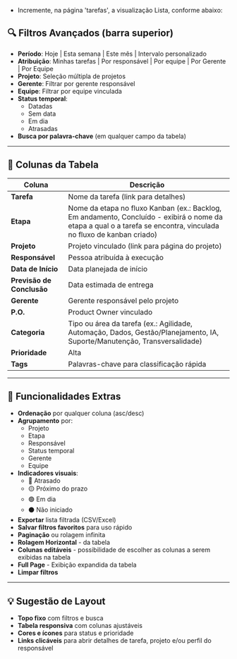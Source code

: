  - Incremente, na página 'tarefas', a visualização Lista, conforme abaixo:

## 🔍 Filtros Avançados (barra superior)
- **Período**: Hoje | Esta semana | Este mês | Intervalo personalizado
- **Atribuição**: Minhas tarefas | Por responsável | Por equipe | Por Gerente | Por Equipe
- **Projeto**: Seleção múltipla de projetos
- **Gerente**: Filtrar por gerente responsável
- **Equipe**: Filtrar por equipe vinculada
- **Status temporal**:
  - Datadas
  - Sem data
  - Em dia
  - Atrasadas
- **Busca por palavra-chave** (em qualquer campo da tabela)

---

## 📑 Colunas da Tabela
| Coluna        | Descrição |
|---------------|-----------|
| **Tarefa**    | Nome da tarefa (link para detalhes) |
| **Etapa**     | Nome da etapa no fluxo Kanban (ex.: Backlog, Em andamento, Concluído - exibirá o nome da etapa a qual o a tarefa se encontra, vinculada no fluxo de kanban criado) |
| **Projeto**   | Projeto vinculado (link para página do projeto) |
| **Responsável** | Pessoa atribuída à execução |
| **Data de Início** | Data planejada de início |
| **Previsão de Conclusão** | Data estimada de entrega |
| **Gerente**   | Gerente responsável pelo projeto |
| **P.O.**      | Product Owner vinculado |
| **Categoria** | Tipo ou área da tarefa (ex.: Agilidade, Automação, Dados, Gestão/Planejamento, IA, Suporte/Manutenção, Transversalidade) |
| **Prioridade**| Alta | Média | Baixa | Crítica
| **Tags**      | Palavras-chave para classificação rápida |

---

## 📌 Funcionalidades Extras
- **Ordenação** por qualquer coluna (asc/desc)
- **Agrupamento** por:
  - Projeto
  - Etapa
  - Responsável
  - Status temporal
  - Gerente
  - Equipe
- **Indicadores visuais**:
  - 🔴 Atrasado
  - 🟡 Próximo do prazo
  - 🟢 Em dia
  - ⚫ Não iniciado
- **Exportar** lista filtrada (CSV/Excel)
- **Salvar filtros favoritos** para uso rápido
- **Paginação** ou rolagem infinita
- **Rolagem Horizontal** - da tabela
- **Colunas editáveis** - possibilidade de escolher as colunas a serem exibidas na tabela
- **Full Page** - Exibição expandida da tabela
- **Limpar filtros**

---

## 💡 Sugestão de Layout
- **Topo fixo** com filtros e busca
- **Tabela responsiva** com colunas ajustáveis
- **Cores e ícones** para status e prioridade
- **Links clicáveis** para abrir detalhes de tarefa, projeto e/ou perfil do responsável